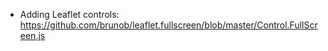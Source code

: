 
* Adding Leaflet controls: https://github.com/brunob/leaflet.fullscreen/blob/master/Control.FullScreen.js
